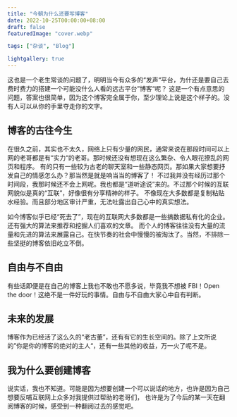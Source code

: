 ```yaml
---
title: "今朝为什么还要写博客"
date: 2022-10-25T00:00:00+08:00
draft: false
featuredImage: "cover.webp"

tags: ["杂谈", "Blog"]

lightgallery: true
---
```


这也是一个老生常谈的问题了，明明当今有众多的“发声“平台，为什还是要自己去费时费力的搭建一个可能没什么人看的远古平台”博客“呢？
这是一个有点意思的问题，答案也很简单，因为这个博客完全属于你，至少理论上说是这个样子的。没有人可以从你的手里夺走你的文字。

<!--more-->

## 博客的古往今生
在很久之前，其实也不太久，网络上只有少量的网民，通常来说在那段时间可以上网的老哥都是有“实力“的老哥。那时候还没有想现在这么繁杂、令人眼花撩乱的网页和程序。
有的只有一些较为古老的聊天室和一些静态网页。那如果大家想要抒发自己的情感怎么办？那当然是就是响当当的博客了！
不过我并没有经历过那个时间段，我那时候还不会上网呢。我也都是“道听途说”来的。不过那个时候的互联网貌似是真的“互联”，好像很有分享精神的样子。
不像现在大多数都是复制粘贴水经验。而且部分地区审计严重，无法吐露出自己心中的真实想法。

如今博客似乎已经“死去了”，现在的互联网大多数都是一些搞数据私有化的企业。还有强大的算法来推荐和挖掘人们喜欢的文章。
而个人的博客往往没有大量的流量和先进的算法来展露自己。在快节奏的社会中慢慢的被淘汰了。当然，不排除一些坚挺的博客依旧屹立不倒。

## 自由与不自由
有些话即便是在自己的博客上我也不敢也不愿多说，毕竟我不想被 FBI！Open the door！这绝不是一件好玩的事情。自由与不自由大家心中自有判断。

## 未来的发展
博客作为已经活了这么久的“老古董”，还有有它的生长空间的。除了上文所说的”你是你的博客的绝对的主人“，还有一些其他的收益，万一火了呢不是。

## 我为什么要创建博客
说实话，我也不知道。可能是因为想要创建一个可以说话的地方，也许是因为自己想要反哺互联网上众多对我提供过帮助的老哥们，
也许是为了今后的某一天在翻阅博客的时候，感受到一种翻阅过去的感觉吧。